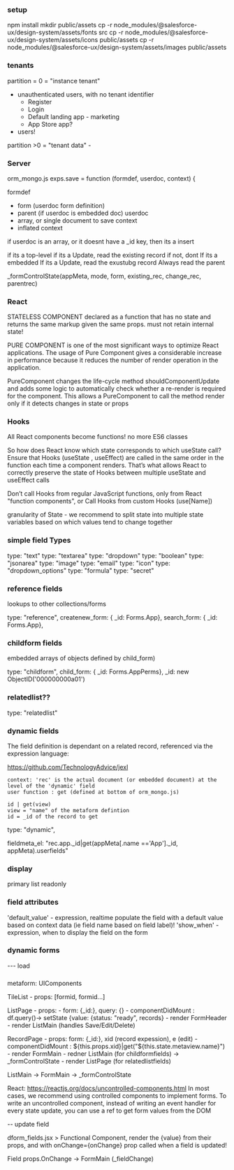 ### setup

npm install
mkdir public/assets
cp -r node_modules/@salesforce-ux/design-system/assets/fonts src
cp -r node_modules/@salesforce-ux/design-system/assets/icons public/assets
cp -r node_modules/@salesforce-ux/design-system/assets/images public/assets


### tenants

partition = 0 = "instance tenant"
 - unauthenticated users, with no tenant identifier
    - Register
    - Login
    - Default landing app - marketing
    - App Store app?
- users!


partition >0 = "tenant data"
    - 

### Server

orm_mongo.js
exps.save = function (formdef, userdoc, context) {


formdef
 - form (userdoc form definition)
 - parent (if userdoc is embedded doc)
userdoc
 - array, or single document to save
context
 - inflated context

if userdoc is an array, or it doesnt have a _id key, then its a insert

if its a top-level
 if its a Update, read the existing record
 if not, dont
If its a embedded
 If its a Update, read the exustubg record
 Always read the parent

 _formControlState(appMeta, mode, form, existing_rec, change_rec, parentrec)

### React

STATELESS COMPONENT declared as a function that has no state and returns the same markup given the same props. must not retain internal state!

PURE COMPONENT is one of the most significant ways to optimize React applications. The usage of Pure Component gives a considerable increase in performance because it reduces the number of render operation in the application.

PureComponent changes the life-cycle method shouldComponentUpdate and adds some logic to automatically check whether a re-render is required for the component.  This allows a PureComponent to call the method render only if it detects changes in state or props

### Hooks

All React components become functions! no more ES6 classes

So how does React know which state corresponds to which useState call? Ensure that Hooks (useState , useEffect) are called in the same order in the function each time a component renders. That’s what allows React to correctly preserve the state of Hooks between multiple useState and useEffect calls

Don’t call Hooks from regular JavaScript functions, only from  React "function components", or Call Hooks from custom Hooks (use[Name])


granularity of State - we recommend to split state into multiple state variables based on which values tend to change together

### simple field Types
type: "text"
type: "textarea"
type: "dropdown"
type: "boolean"
type: "jsonarea"
type: "image"
type: "email"
type: "icon"
type: "dropdown_options"
type: "formula"
type: "secret"

### reference fields 

lookups to other collections/forms

type: "reference",
createnew_form: { _id: Forms.App},
search_form: { _id: Forms.App},

### childform fields 

embedded arrays of objects defined by child_form)

type: "childform",
child_form: { _id: Forms.AppPerms},
 _id: new ObjectID('000000000a01')

### relatedlist??

type: "relatedlist"

### dynamic fields

The field definition is dependant on a related record, referenced via the expression language:

https://github.com/TechnologyAdvice/jexl

    context: 'rec' is the actual document (or embedded document) at the level of the 'dynamic' field 
    user function : get (defined at bottom of orm_mongo.js)

    id | get(view)
    view = "name" of the metaform defintion
    id = _id of the record to get



type: "dynamic",

fieldmeta_el: "rec.app._id|get(appMeta[.name =='App']._id, appMeta).userfields"


### display

primary
list
readonly

### field attributes

'default_value'  - expression, realtime populate the field with a default value based on context data (ie field name based on field label)!
'show_when' - expression, when to display the field on the form

###  dynamic forms

--- load

### 

metaform: UIComponents

TileList
    - props: [formid, formid...]

ListPage 
    - props: - form: {_id:}, query: {}
    - componentDidMount : df.query()-> setState  {value: {status: "ready", records}
    - render FormHeader
    - render ListMain (handles Save/Edit/Delete)

RecordPage 
    - props: form: {_id:}, xid (record expession), e (edit)
    - componentDidMount : ${this.props.xid}|get("${this.state.metaview.name}")
    - render FormMain
    - redner ListMain (for childformfields) -> _formControlState
    - render ListPage (for relatedlistfields)


ListMain -> FormMain -> _formControlState

React: https://reactjs.org/docs/uncontrolled-components.html
In most cases, we recommend using controlled components to implement forms.  To write an uncontrolled component, instead of writing an event handler for every state update, you can use a ref to get form values from the DOM


-- update field

dform_fields.jsx > <Field> Functional Component, render the {value} from their props, and with onChange={onChange} prop called when a field is updated!


Field props.OnChange -> FormMain (_fieldChange)